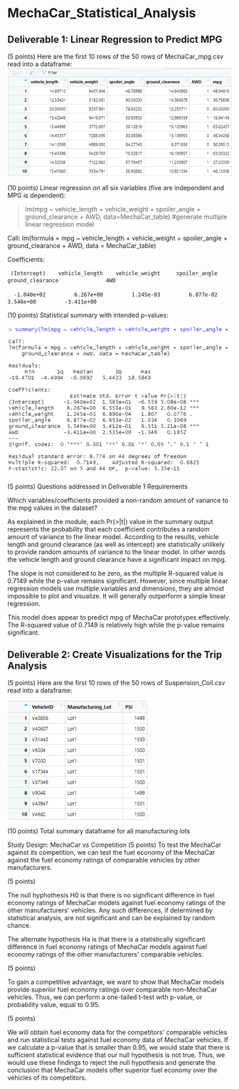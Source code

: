 # MechaCar_Statistical_Analysis
## Deliverable 1: Linear Regression to Predict MPG

(5 points) Here are the first 10 rows of the 50 rows of MechaCar_mpg.csv read into a dataframe:
![First 10 rows of CSV file](MechaCar_mpg_data_frame_first_10_rows.png)

(10 points) Linear regression on all six variables (five are independent and MPG is dependent):
> lm(mpg ~ vehicle_length + vehicle_weight + spoiler_angle + ground_clearance + AWD, data=MechaCar_table) #generate multiple linear regression model

Call:
lm(formula = mpg ~ vehicle_length + vehicle_weight + spoiler_angle + ground_clearance + AWD, data = MechaCar_table)

Coefficients:
     
     (Intercept)    vehicle_length    vehicle_weight     spoiler_angle  ground_clearance               AWD
      
      -1.040e+02         6.267e+00         1.245e-03         6.877e-02         3.546e+00         -3.411e+00

(10 points) Statistical summary with intended p-values:

![Summary_statistics](Summary_statistics.png)

(5 points) Questions addressed in Deliverable 1 Requirements</p>
Which variables/coefficients provided a non-random amount of variance to the mpg values in the dataset?

As explained in the module, each Pr(>|t|) value in the summary output represents the probability that each coefficient contributes a random amount of variance to the linear model. According to the results, vehicle length and ground clearance (as well as intercept) are statistically unlikely to provide random amounts of variance to the linear model. In other words the vehicle length and ground clearance have a significant impact on mpg. 

The slope is not considered to be zero, as the multiple R-squared value is 0.7149 while the p-value remains significant. However, since multiple linear regression models use multiple variables and dimensions, they are almost impossible to plot and visualize. It will generally outperform a simple linear regression.

This model does appear to predict mpg of MechaCar prototypes effectively. The R-squared value of 0.7149 is relatively high while the p-value remains significant.

## Deliverable 2: Create Visualizations for the Trip Analysis

(5 points) Here are the first 10 rows of the 50 rows of Suspension_Coil.csv read into a dataframe:

![First 10 rows of Suspension Coil CSV file](Suspension_Coil_df.png)

(10 points) Total summary dataframe for all manufacturing lots


Study Design: MechaCar vs Competition
(5 points) To test the MechaCar against its competition, we can test the fuel economy of the MechaCar against the fuel economy ratings of comparable vehicles by other manufacturers.

(5 points)

The null hyphothesis H0 is that there is no significant difference in fuel economy ratings of MechaCar models against fuel economy ratings of the other manufacturers' vehicles. Any such differences, if determined by statistical analysis, are not significant and can be explained by random chance.

The alternate hypothesis Ha is that there is a statistically significant difference in fuel economy ratings of MechaCar models against fuel economy ratings of the other manufacturers' comparable vehicles.

(5 points)

To gain a competitive advantage, we want to show that MechaCar models provide superior fuel economy ratings over comparable non-MechaCar vehicles. Thus, we can perform a one-tailed t-test with p-value, or probability value, equal to 0.95.

(5 points)

We will obtain fuel economy data for the competitors' comparable vehicles and run statistical tests against fuel economy data of MechaCar vehicles. If we calculate a p-value that is smaller than 0.95, we would state that there is sufficient statistical evidence that our null hypothesis is not true. Thus, we would use these findings to reject the null hypothesis and generate the conclusion that MechaCar models offer superior fuel economy over the vehicles of its competitors.
